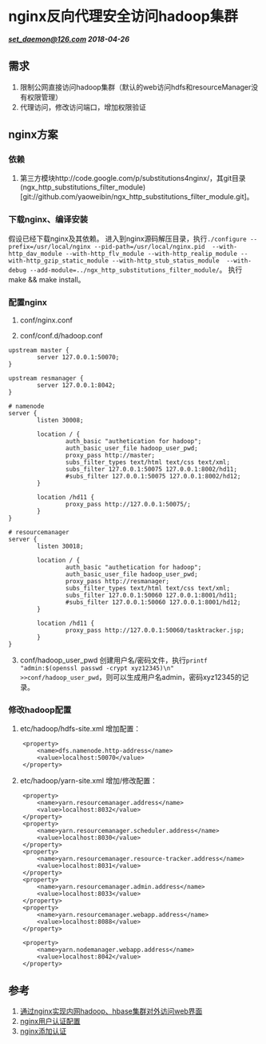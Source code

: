 # nginx反向代理安全访问hadoop集群
***set_daemon@126.com 2018-04-26***

## 需求
1. 限制公网直接访问hadoop集群（默认的web访问hdfs和resourceManager没有权限管理）
2. 代理访问，修改访问端口，增加权限验证

## nginx方案
### 依赖
1. 第三方模块http://code.google.com/p/substitutions4nginx/，其git目录(ngx_http_substitutions_filter_module)[git://github.com/yaoweibin/ngx_http_substitutions_filter_module.git]。

### 下载nginx、编译安装
假设已经下载nginx及其依赖。
进入到nginx源码解压目录，执行`./configure --prefix=/usr/local/nginx --pid-path=/usr/local/nginx.pid  --with-http_dav_module --with-http_flv_module --with-http_realip_module --with-http_gzip_static_module --with-http_stub_status_module  --with-debug --add-module=../ngx_http_substitutions_filter_module/`。
执行 make && make install。

### 配置nginx
1. conf/nginx.conf

2. conf/conf.d/hadoop.conf
```
upstream master {
        server 127.0.0.1:50070;
}

upstream resmanager {
        server 127.0.0.1:8042;
}

# namenode
server {
        listen 30008;

        location / {
        		auth_basic "authetication for hadoop";
        		auth_basic_user_file hadoop_user_pwd;
                proxy_pass http://master;
                subs_filter_types text/html text/css text/xml;
                subs_filter 127.0.0.1:50075 127.0.0.1:8002/hd11;
                #subs_filter 127.0.0.1:50075 127.0.0.1:8002/hd12;
        }

        location /hd11 {
                proxy_pass http://127.0.0.1:50075/;
        }
}

# resourcemanager
server {
        listen 30018;

        location / {
        		auth_basic "authetication for hadoop";
        		auth_basic_user_file hadoop_user_pwd;
                proxy_pass http://resmanager;
                subs_filter_types text/html text/css text/xml;
                subs_filter 127.0.0.1:50060 127.0.0.1:8001/hd11;
                #subs_filter 127.0.0.1:50060 127.0.0.1:8001/hd12;
        }

        location /hd11 {
                proxy_pass http://127.0.0.1:50060/tasktracker.jsp;
        }
}
```

3. conf/hadoop_user_pwd
创建用户名/密码文件，执行`printf "admin:$(openssl passwd -crypt xyz12345)\n" >>conf/hadoop_user_pwd`，则可以生成用户名admin，密码xyz12345的记录。


### 修改hadoop配置
1. etc/hadoop/hdfs-site.xml
增加配置：
```
	<property>
        <name>dfs.namenode.http-address</name>
        <value>localhost:50070</value>
    </property>
```

2. etc/hadoop/yarn-site.xml
增加/修改配置：
```
	<property>
        <name>yarn.resourcemanager.address</name>
        <value>localhost:8032</value>
    </property>
    <property>
        <name>yarn.resourcemanager.scheduler.address</name>
        <value>localhost:8030</value>
    </property>
    <property>
        <name>yarn.resourcemanager.resource-tracker.address</name>
        <value>localhost:8031</value>
    </property>
    <property>
        <name>yarn.resourcemanager.admin.address</name>
        <value>localhost:8033</value>
    </property>
    <property>
        <name>yarn.resourcemanager.webapp.address</name>
        <value>localhost:8088</value>
    </property>

    <property>
        <name>yarn.nodemanager.webapp.address</name>
        <value>localhost:8042</value>
    </property>

```

## 参考
1. [通过nginx实现内网hadoop、hbase集群对外访问web界面](http://blackwing.iteye.com/blog/1949154)
2. [nginx用户认证配置](http://www.ttlsa.com/nginx/nginx-basic-http-authentication/)
3. [nginx添加认证](https://www.cnblogs.com/cuishuai/p/7761031.html)
